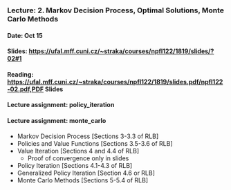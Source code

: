 ### Lecture: 2. Markov Decision Process, Optimal Solutions, Monte Carlo Methods
#### Date: Oct 15
#### Slides: https://ufal.mff.cuni.cz/~straka/courses/npfl122/1819/slides/?02#1
#### Reading: https://ufal.mff.cuni.cz/~straka/courses/npfl122/1819/slides.pdf/npfl122-02.pdf,PDF Slides
#### Lecture assignment: policy_iteration
#### Lecture assignment: monte_carlo

- Markov Decision Process [Sections 3-3.3 of RLB]
- Policies and Value Functions [Sections 3.5-3.6 of RLB]
- Value Iteration [Sections 4 and 4.4 of RLB]
  - Proof of convergence only in slides
- Policy Iteration [Sections 4.1-4.3 of RLB]
- Generalized Policy Iteration [Section 4.6 or RLB]
- Monte Carlo Methods [Sections 5-5.4 of RLB]
